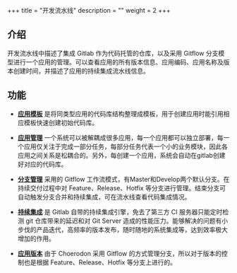 ﻿+++
title = "开发流水线"
description = ""
weight = 2
+++

<h2 id="1">介绍</h2>
开发流水线中描述了集成 Gitlab 作为代码托管的仓库，以及采用 Gitflow 分支模型进行一个应用的管理。可以查看应用的所有版本信息、应用编码、应用名称及版本创建时间，并描述了应用的持续集成流水线信息。

<h2 id="2">功能</h2>

 - [**应用模板**](../assembly-line/application-template) 是将同类型应用的代码库结构整理成模板，用于创建应用时能引用相应模板快速创建初始代码库。

 - [**应用管理**](../assembly-line/application-management) 一个系统可以被解耦成很多应用，每一个应用都可以独立部署，每一个应用仅关注于完成一部分任务，每部分任务代表一个小的业务模块，因此各应用之间关系是松耦合的。另外，每创建一个应用，系统会自动在gitlab创建好对应的代码库。

 - [**分支管理**](../assembly-line/branch-management) 采用的 Gitflow 工作流模式，有Master和Develop两个默认分支。在持续交付过程中对 Feature、Release、Hotfix 等分支进行管理。结束分支可自动触发分支合并和持续集成，可在流水线查看代码集成情况。

 - [**持续集成**](../assembly-line/assembly-line) 是 Gitlab 自带的持续集成引擎，免去了第三方 CI 服务器只能定时检测 git 仓库带来的延迟和对 Git Server 造成的性能压力。能够解决的问题有小步伐的产品迭代，高频率的版本发布，随时随地的系统集成等，达到效率极大增加的作用。

 - [**应用版本**](../assembly-line/service-version) 由于 Choerodon 采用 Gitflow 的方式管理分支，所以对于版本的控制也是根据 Feature、Release、Hotfix 等分支上进行的。